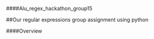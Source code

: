 ####Alu_regex_hackathon_group15

##Our regular expressions group assignment using python

####Overview

